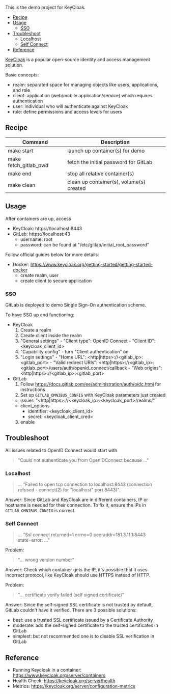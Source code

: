 
This is the demo project for KeyCloak.

- [Recipe](#recipe)
- [Usage](#usage)
  - [SSO](#sso)
- [Troubleshoot](#troubleshoot)
  - [Localhost](#localhost)
  - [Self Connect](#self-connect)
- [Reference](#reference)


[KeyCloak](https://www.keycloak.org) is a popular open-source identity and access management solution.

Basic concepts:
- realm: separated space for managing objects like users, applications, and role
- client: application (web/mobile application/service) which requires authentication
- user: individual who will authenticate against KeyCloak
- role: define permissions and access levels for users


## Recipe
| Command               | Description                              |
|-----------------------|------------------------------------------|
| make start            | launch up container(s) for demo          |
| make fetch_gitlab_pwd | fetch the initial password for GitLab    |
| make end              | stop all relative container(s)           |
| make clean            | clean up container(s), volume(s) created |


## Usage
After containers are up, access
- KeyCloak: https://localhost:8443
- GitLab: https://localhost:43
  - username: root
  - password: can be found at "/etc/gitlab/initial_root_password"

Follow official guides below for more details:
- Docker: https://www.keycloak.org/getting-started/getting-started-docker
  - create realm, user
  - create client to secure application

### SSO
GitLab is deployed to demo Single Sign-On authentication scheme.

To have SSO up and functioning:
- KeyCloak
  1. Create a realm
  2. Create client inside the realm
    1. "General settings"
      - "Client type": OpenID Connect
      - "Client ID": <keycloak_client_id>
    2. "Capability config"
      - turn "Client authentication" on
    3. "Login settings"
      - "Home URL": <http|https>://<gitlab_ip>:<gitlab_port>
      - "Valid redirect URIs": <http|https>://<gitlab_ip>:<gitlab_port>/users/auth/openid_connect/callback
      - "Web origins": <http|https>://<gitlab_ip>:<gitlab_port>
- GitLab
  1. Follow https://docs.gitlab.com/ee/administration/auth/oidc.html for instructions
  2. Set up `GITLAB_OMNIBUS_CONFIG` with KeyCloak parameters just created
    - issuer: "<http|https>://<keycloak_ip>:<keycloak_port>/realms/<name>"
    - client_options
      - identifier: <keycloak_client_id>
      - secret:  <keycloak_client_cred>
  3. enable


## Troubleshoot
All issues related to OpenID Connect would start with
> "Could not authenticate you from OpenIDConnect because ..."

### Localhost
> ... "Failed to open tcp connection to localhost:8443 (connection refused - connect(2)
> for "localhost" port 8443)".

Answer:
Since GitLab and KeyCloak are in different containers, IP or hostname is needed for their connection.
To fix it, ensure the IPs in `GITLAB_OMNIBUS_CONFIG` is correct.

### Self Connect
> ... "Ssl connect returned=1 errno=0 peeraddr=181.3.11.1:8443 state=error: ..."

Problem:
> "... wrong version number"

Answer:
Check which container gets the IP, it's possible that it uses incorrect protocol,
like KeyCloak should use HTTPS instead of HTTP.

Problem:
> "... certificate verify failed (self signed certificate)"

Answer:
Since the self-signed SSL certificate is not trusted by default, GitLab couldn't
have it verified.
There are 3 possible solutions:
- best: use a trusted SSL certificate issued by a Certificate Authority
- moderate: add the self-signed certificate to the trusted certificates in GitLab
- simplest: but not recommended one is to disable SSL verification in GitLab



## Reference
- Running Keycloak in a container: https://www.keycloak.org/server/containers
- Health Check: https://keycloak.org/server/health
- Metrics: https://keycloak.org/server/configuration-metrics
